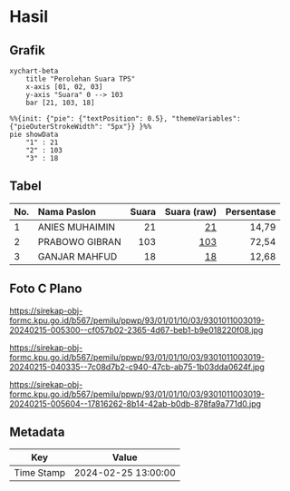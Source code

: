 # Hasil

## Grafik

```mermaid
xychart-beta
    title "Perolehan Suara TPS"
    x-axis [01, 02, 03]
    y-axis "Suara" 0 --> 103
    bar [21, 103, 18]
```

```mermaid
%%{init: {"pie": {"textPosition": 0.5}, "themeVariables": {"pieOuterStrokeWidth": "5px"}} }%%
pie showData
    "1" : 21
    "2" : 103
    "3" : 18
```

## Tabel

| No. | Nama Paslon    | Suara | Suara (raw) | Persentase |
|:--- |:-------------- | -----:| -----------:| ----------:|
| 1   | ANIES MUHAIMIN | 21    | [21][p-1]   | 14,79      |
| 2   | PRABOWO GIBRAN | 103   | [103][p-2]  | 72,54      |
| 3   | GANJAR MAHFUD  | 18    | [18][p-3]   | 12,68      |


[p-1]: https://github.com/gigit-pemilu/pemilu-2024-93-papua-selatan/blob/main/pilpres/hitung-suara/sub/93-papua-selatan/sub/01-merauke/sub/01-merauke/sub/1003-karang-indah/sub/019-tps/sub/paslon-1.txt
[p-2]: https://github.com/gigit-pemilu/pemilu-2024-93-papua-selatan/blob/main/pilpres/hitung-suara/sub/93-papua-selatan/sub/01-merauke/sub/01-merauke/sub/1003-karang-indah/sub/019-tps/sub/paslon-2.txt
[p-3]: https://github.com/gigit-pemilu/pemilu-2024-93-papua-selatan/blob/main/pilpres/hitung-suara/sub/93-papua-selatan/sub/01-merauke/sub/01-merauke/sub/1003-karang-indah/sub/019-tps/sub/paslon-3.txt

## Foto C Plano

https://sirekap-obj-formc.kpu.go.id/b567/pemilu/ppwp/93/01/01/10/03/9301011003019-20240215-005300--cf057b02-2365-4d67-beb1-b9e018220f08.jpg

https://sirekap-obj-formc.kpu.go.id/b567/pemilu/ppwp/93/01/01/10/03/9301011003019-20240215-040335--7c08d7b2-c940-47cb-ab75-1b03dda0624f.jpg

https://sirekap-obj-formc.kpu.go.id/b567/pemilu/ppwp/93/01/01/10/03/9301011003019-20240215-005604--17816262-8b14-42ab-b0db-878fa9a771d0.jpg


## Metadata

| Key        | Value               |
| ---------- | ------------------- |
| Time Stamp | 2024-02-25 13:00:00 |



